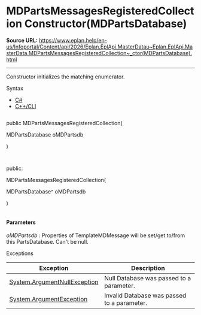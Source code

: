 # MDPartsMessagesRegisteredCollection Constructor(MDPartsDatabase)

**Source URL:** https://www.eplan.help/en-us/Infoportal/Content/api/2026/Eplan.EplApi.MasterDatau~Eplan.EplApi.MasterData.MDPartsMessagesRegisteredCollection~_ctor(MDPartsDatabase).html

---

Constructor initializes the matching enumerator.

Syntax

- [C#](#i-syntax-CS)
- [C++/CLI](#i-syntax-CPP2005)

```
```
public MDPartsMessagesRegisteredCollection( 

   MDPartsDatabase oMDPartsdb

)
```
```

```
```
public:

MDPartsMessagesRegisteredCollection( 

   MDPartsDatabase^ oMDPartsdb

)
```
```

#### Parameters

*oMDPartsdb*
:   Properties of TemplateMDMessage will be set/get to/from this PartsDatabase. Can't be null.

Exceptions

| Exception | Description |
| --- | --- |
| [System.ArgumentNullException](#) | Null Database was passed to a parameter. |
| [System.ArgumentException](#) | Invalid Database was passed to a parameter. |
